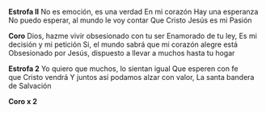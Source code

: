 **Estrofa II**
No es emoción, es una verdad
En mi corazón
Hay una esperanza
No puedo esperar, al mundo le voy contar
Que Cristo Jesús es mi Pasión

**Coro**
Dios, hazme vivir obsesionado con tu ser
Enamorado de tu ley,
Es mi decisión y mi petición
Si, el mundo sabrá que mi corazón alegre está
Obsesionado por Jesús, dispuesto a llevar a muchos hasta tu hogar

**Estrofa 2**
Yo quiero que muchos, lo sientan igual
Que esperen con fe    
que Cristo vendrá
Y juntos así podamos alzar con valor,
La santa bandera de Salvación

**Coro x 2**